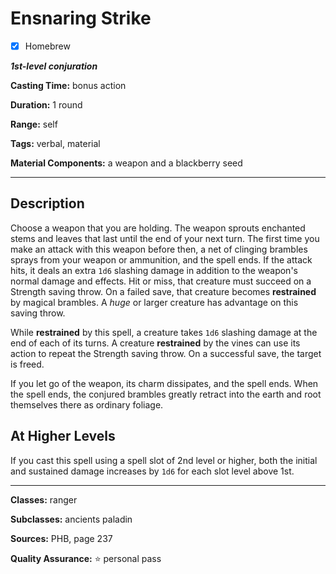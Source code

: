 # Ensnaring Strike

- [x] Homebrew

***1st-level conjuration***

**Casting Time:** bonus action

**Duration:** 1 round

**Range:** self

**Tags:** verbal, material

**Material Components:** a weapon and a blackberry seed

---

## Description
Choose a weapon that you are holding.
The weapon sprouts enchanted stems and leaves that last until the end of your next turn.
The first time you make an attack with this weapon before then, a net of clinging brambles sprays from your weapon or ammunition, and the spell ends.
If the attack hits, it deals an extra `1d6` slashing damage in addition to the weapon's normal damage and effects.
Hit or miss, that creature must succeed on a Strength saving throw.
On a failed save, that creature becomes **restrained** by magical brambles.
A *huge* or larger creature has advantage on this saving throw.

While **restrained** by this spell, a creature takes `1d6` slashing damage at the end of each of its turns.
A creature **restrained** by the vines can use its action to repeat the Strength saving throw.
On a successful save, the target is freed.

If you let go of the weapon, its charm dissipates, and the spell ends.
When the spell ends, the conjured brambles greatly retract into the earth and root themselves there as ordinary foliage.

## At Higher Levels
If you cast this spell using a spell slot of 2nd level or higher, both the initial and sustained damage increases by `1d6` for each slot level above 1st.

---

**Classes:** ranger

**Subclasses:** ancients paladin

**Sources:** PHB, page 237

**Quality Assurance:** :star: personal pass
